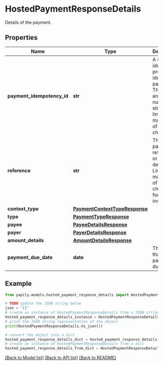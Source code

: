 # HostedPaymentResponseDetails

Details of the payment.

## Properties

Name | Type | Description | Notes
------------ | ------------- | ------------- | -------------
**payment_idempotency_id** | **str** | A unique identifier provided to identify the payment. This can be any alpha-numeric string but is limited to a maximum of 35 characters. | [optional] 
**reference** | **str** | The payment reference or description. Limited to a maximum of 18 characters for UK institutions. | [optional] 
**context_type** | [**PaymentContextTypeResponse**](PaymentContextTypeResponse.md) |  | [optional] 
**type** | [**PaymentTypeResponse**](PaymentTypeResponse.md) |  | [optional] 
**payee** | [**PayeeDetailsResponse**](PayeeDetailsResponse.md) |  | [optional] 
**payer** | [**PayerDetailsResponse**](PayerDetailsResponse.md) |  | [optional] 
**amount_details** | [**AmountDetailsResponse**](AmountDetailsResponse.md) |  | [optional] 
**payment_due_date** | **date** | The date that the payment is due. | [optional] 

## Example

```python
from yapily.models.hosted_payment_response_details import HostedPaymentResponseDetails

# TODO update the JSON string below
json = "{}"
# create an instance of HostedPaymentResponseDetails from a JSON string
hosted_payment_response_details_instance = HostedPaymentResponseDetails.from_json(json)
# print the JSON string representation of the object
print(HostedPaymentResponseDetails.to_json())

# convert the object into a dict
hosted_payment_response_details_dict = hosted_payment_response_details_instance.to_dict()
# create an instance of HostedPaymentResponseDetails from a dict
hosted_payment_response_details_from_dict = HostedPaymentResponseDetails.from_dict(hosted_payment_response_details_dict)
```
[[Back to Model list]](../README.md#documentation-for-models) [[Back to API list]](../README.md#documentation-for-api-endpoints) [[Back to README]](../README.md)


